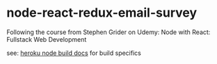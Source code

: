 # node-react-redux-email-survey

Following the course from Stephen Grider on Udemy: Node with React: Fullstack Web Development

see: [heroku node build docs](https://devcenter.heroku.com/articles/nodejs-support#build-behavior)
for build specifics 

